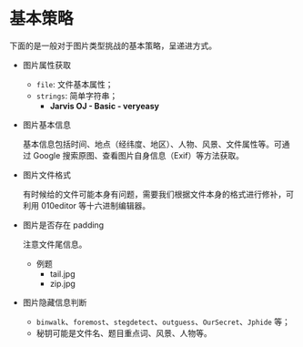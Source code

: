 # 基本策略

下面的是一般对于图片类型挑战的基本策略，呈递进方式。

- 图片属性获取

  - `file`: 文件基本属性；
  - `strings`: 简单字符串；
    - **Jarvis OJ - Basic - veryeasy**

- 图片基本信息

  基本信息包括时间、地点（经纬度、地区）、人物、风景、文件属性等。可通过 Google 搜索原图、查看图片自身信息（Exif）等方法获取。

- 图片文件格式

  有时候给的文件可能本身有问题，需要我们根据文件本身的格式进行修补，可利用 010editor 等十六进制编辑器。

- 图片是否存在 padding

  注意文件尾信息。

  - 例题
    - tail.jpg
    - zip.jpg

- 图片隐藏信息判断

  - `binwalk`、`foremost`、`stegdetect`、`outguess`、`OurSecret`、`Jphide` 等；
  - 秘钥可能是文件名、题目重点词、风景、人物等。